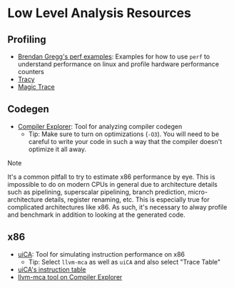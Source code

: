 # Low Level Analysis Resources

## Profiling

- [Brendan Gregg's perf examples](https://www.brendangregg.com/perf.html): Examples for how to use `perf` to understand
  performance on linux and profile hardware performance counters
- [Tracy](https://github.com/wolfpld/tracy)
- [Magic Trace](https://github.com/janestreet/magic-trace)

## Codegen

- [Compiler Explorer](https://godbolt.org/): Tool for analyzing compiler codegen
  - Tip: Make sure to turn on optimizations (`-O3`). You will need to be careful to write your code in such a way that
    the compiler doesn't optimize it all away.

> [!NOTE]
>
> It's a common pitfall to try to estimate x86 performance by eye. This is impossible to do on modern CPUs in general
> due to architecture details such as pipelining, superscalar pipelining, branch prediction, micro-architecture details,
> register renaming, etc. This is especially true for complicated architectures like x86. As such, it's necessary to
> alway profile and benchmark in addition to looking at the generated code.

## x86

- [uiCA](https://uica.uops.info/): Tool for simulating instruction performance on x86
  - Tip: Select `llvm-mca` as well as `uiCA` and also select "Trace Table"
- [uiCA's instruction table](https://uops.info/table.html)
- [llvm-mca tool on Compiler Explorer](https://godbolt.org/z/q5n5KdEe9)
